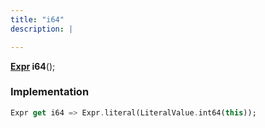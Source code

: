 ```yaml
---
title: "i64"
description: |

---
```

<span class="dart-code"><strong>[Expr] i64</strong>();</span>


### Implementation
```dart
Expr get i64 => Expr.literal(LiteralValue.int64(this));
```

[Expr]: /reference/classes/expr